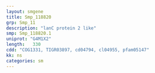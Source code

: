 ```yaml
---
layout: smgene
title: Smp_118820
grp: Smp_11
description: "lanC protein 2 like"
smp: Smp_118820.1
uniprot: "G4M1X2"
length:   330
cdd: "COG1331, TIGR03897, cd04794, cl04955, pfam05147"
kk: ns
categories: sm
---
```

